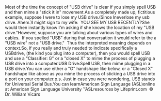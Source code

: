 Most of the time the concept of "USB drive" is clear if you simply spell 
	USB and then mime a "stick it in" movement.As a completely made up, fictitious example, suppose I were to lose my USB 
	drive.(Since Ineverlose my usb drive. Ahem.)I might sign to my wife:  YOU SEE MY USB RECENTLY?She would then instantly know I'm asking if she knows the location of my 
	"USB drive."However, suppose you are talking about various types of wires and cables.  
	If you spelled "USB" during that conversation it would refer to the a "USB 
	wire" not a "USB drive."  Thus the interpreted meaning depends on 
	context.So, if you really and truly needed to indicate specifically a USBdrive, 
	(the kind you plug into a computer), then you would spell USB and use a 
	"Classifier: G" or a "closed X" to mime the process of plugging a USB drive 
	into a computer.USB Drive:Spell USB, then mime plugging in a USB drive.You can use either a "G" handshape like below, or a "Closed X" handshape 
	like above as you mime the process of sticking a USB drive into a port on 
	your computer.p.s. Just in case you were wondering, USB stands for Universal Serial Bus.You can learnAmerican Sign Language (ASL)online at American Sign Language University ™ASLresources by Lifeprint.com  ©  Dr. William Vicars